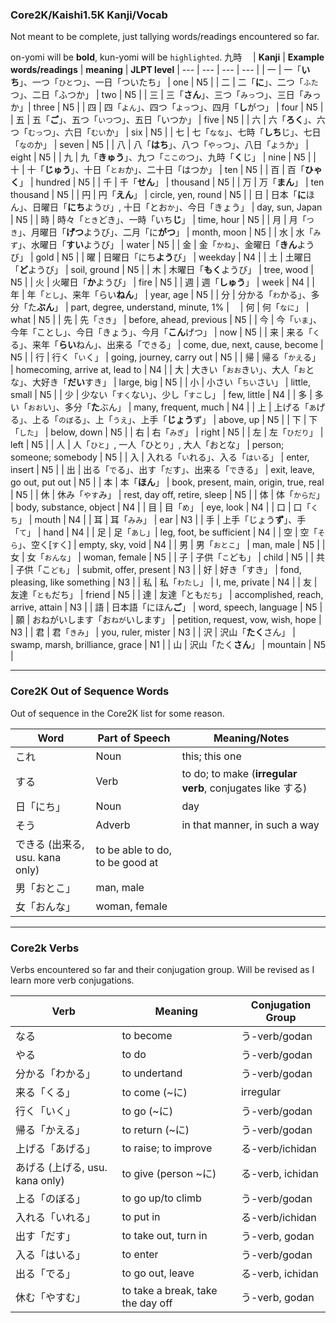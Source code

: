 ### Core2K/Kaishi1.5K Kanji/Vocab

Not meant to be complete, just tallying words/readings encountered so far.

on-yomi will be **bold**, kun-yomi will be `highlighted`.
九時　
| **Kanji** | **Example words/readings** | **meaning** | **JLPT level**
| --- | --- | --- | --- |
| 一 | 一「**いち**」、一つ「`ひと`つ」、一日「ついたち」 | one | N5 |
| 二 | 二「**に**」、二つ「`ふた`つ」、二日「ふつか」 | two | N5 |
| 三 | 三「**さん**」、三つ「`みっ`つ」、三日「みっか」| three | N5 |
| 四 | 四「`よん`」、四つ「`よっ`つ」、四月「**し**がつ」 | four | N5 |
| 五 | 五「**ご**」、五つ「`いつ`つ」、五日「いつか」 | five | N5 |
| 六 | 六「**ろく**」、六つ「`むっ`つ」、六日「`むい`か」 | six | N5 |
| 七 | 七「`なな`」、七時「**しち**じ」、七日「`なの`か」 | seven | N5 |
| 八 | 八「**はち**」、八つ「`やっ`つ」、八日「`よう`か」 | eight | N5 |
| 九 | 九「**きゅう**」、九つ「`ここの`つ」、九時「**く**じ」 | nine | N5 |
| 十 | 十「**じゅう**」、十日「`とお`か」、二十日「はつか」 | ten | N5 |
| 百 | 百「**ひゃく**」 | hundred | N5 |
| 千 | 千「**せん**」 | thousand | N5 |
| 万 | 万「**まん**」 | ten thousand | N5 |
| 円 | 円「**えん**」 | circle, yen, round | N5 |
| 日 | 日本「**に**ほん」、日曜日「**にち**よう`び`」, 十日「とお`か`」、今日「きょう」 | day, sun, Japan | N5 | 
| 時 | 時々「`とき`どき」、一時「いち**じ**」 | time, hour | N5 |
| 月 | 月「`つき`」、月曜日「**げつ**ようび」、二月「に**がつ**」 | month, moon | N5 |
| 水 | 水「`みず`」、水曜日「**すい**ようび」 | water | N5 |
| 金 | 金「`かね`」、金曜日「**きん**ようび」 | gold | N5 |
| 曜 | 日曜日「にち**よう**び」 | weekday | N4 |
| 土 | 土曜日「**ど**ようび」 | soil, ground | N5 |
| 木 | 木曜日「**もく**ようび」 | tree, wood | N5 |
| 火 | 火曜日「**か**ようび」 | fire | N5 |
| 週 | 週「**しゅう**」 | week | N4 |
| 年 | 年「`とし`」、来年「らい**ねん**」 | year, age | N5 |
| 分 | 分かる「`わ`かる」、多分「た**ぶん**」 | part, degree, understand, minute, 1% |　
| 何 | 何「`なに`」 | what | N5 |
| 先 | 先「`さき`」 | before, ahead, previous | N5 |
| 今 | 今「`いま`」、今年「ことし」、今日「きょう」、今月「**こん**げつ」 | now | N5 |
| 来 | 来る「`く`る」、来年「**らい**ねん」、出来る「で`き`る」 | come, due, next, cause, become | N5 |
| 行 | 行く「`い`く」 | going, journey, carry out | N5 |
| 帰 | 帰る「`かえ`る」 | homecoming, arrive at, lead to | N4 |
| 大 | 大きい「`おお`きい」、大人「`お`とな」、大好き「**だい**すき」 | large, big | N5 |
| 小 | 小さい「`ちい`さい」 | little, small | N5 |
| 少 | 少ない「`すく`ない」、少し「`すこ`し」 | few, little | N4 |
| 多 | 多い「`おお`い」、多分「**た**ぶん」 | many, frequent, much | N4 |
| 上 | 上げる「`あ`げる」、上る「`のぼ`る」、上「`うえ`」、上手「**じょう**ず」 | above, up | N5 |
| 下 | 下「`した`」 | below, down | N5 |
| 右 | 右「`みぎ`」 | right | N5 |
| 左 | 左「`ひだり`」 | left | N5 |
| 人 | 人「`ひと`」, 一人「ひと`り`」, 大人「おとな」 | person; someone; somebody | N5 |
| 入 | 入れる「`い`れる」、入る「`はい`る」 | enter, insert | N5 |
| 出 | 出る「`で`る」、出す「`だ`す」、出来る「`で`きる」 | exit, leave, go out, put out | N5 |
| 本 | 本「**ほん**」 | book, present, main, origin, true, real | N5 |
| 休 | 休み「`やす`み」 | rest, day off, retire, sleep | N5 |
| 体 | 体「`からだ`」 | body, substance, object | N4 |
| 目 | 目「`め`」 | eye, look | N4 |
| 口 | 口「`くち`」 | mouth | N4 |
| 耳 | 耳「`みみ`」 | ear | N3 |
| 手 | 上手「じょう**ず**」、手「`て`」 | hand | N4 |
| 足 | 足「`あし`」| leg, foot, be sufficient | N4 |
| 空 | 空「`そら`」、空く[`す`く] | empty, sky, void | N4 |
| 男 | 男「`おとこ`」 | man, male | N5 |
| 女 | 女「`おんな`」 | woman, female | N5 |
| 子 | 子供「`こ`ども」 | child | N5 |
| 共 | 子供「こ`ども`」 | submit, offer, present | N3 |
| 好 | 好き「すき」 | fond, pleasing, like something | N3 |
| 私 | 私「`わたし`」 | I, me, private | N4 |
| 友 | 友達「`とも`だち」 | friend | N5 |
| 達 | 友達「とも`だち`」 | accomplished, reach, arrive, attain | N3 |
| 語 | 日本語「にほん**ご**」 | word, speech, language | N5 |
| 願 | おねがいします「お`ねが`いします」 | petition, request, vow, wish, hope | N3 |
| 君 | 君「`きみ`」 | you, ruler, mister | N3 |
| 沢 | 沢山「**たく**さん」 | swamp, marsh, brilliance, grace | N1 |
| 山 | 沢山「たく**さん**」 | mountain | N5 |

---

### Core2K Out of Sequence Words

Out of sequence in the Core2K list for some reason.

| **Word** | **Part of Speech** | **Meaning/Notes**
| --- | --- | --- |
| これ | Noun | this; this one |
| する | Verb | to do; to make (**irregular verb**, conjugates like する) |
| 日「にち」 | Noun | day |
| そう | Adverb | in that manner, in such a way |
| できる (出来る, usu. kana only) | to be able to do, to be good at |
| 男「おとこ」 | man, male |
| 女「おんな」 | woman, female |

---

### Core2k Verbs

Verbs encountered so far and their conjugation group. Will be revised as I learn more verb conjugations.

| **Verb** | **Meaning** | **Conjugation Group** |
| --- | --- | --- |
| なる | to become | う-verb/godan |
| やる | to do | う-verb/godan |
| 分かる「わかる」| to undertand | う-verb/godan |
| 来る「くる」 | to come (~に) | irregular |
| 行く「いく」 | to go (~に) | う-verb/godan |
| 帰る「かえる」 | to return (~に) | う-verb/godan |
| 上げる「あげる」 | to raise; to improve | る-verb/ichidan |
| あげる (上げる, usu. kana only) | to give (person ~に) | る-verb, ichidan |
| 上る「のぼる」 | to go up/to climb | う-verb/godan |
| 入れる「いれる」 | to put in | る-verb/ichidan |
| 出す「だす」 | to take out, turn in | う-verb, godan |
| 入る「はいる」 | to enter | う-verb/godan |
| 出る「でる」 | to go out, leave | る-verb, ichidan |
| 休む「やすむ」 | to take a break, take the day off | う-verb, godan |